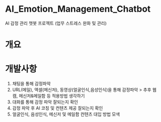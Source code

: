 # AI_Emotion_Management_Chatbot
AI 감정 관리 챗봇 프로젝트 (업무 스트레스 완화 및 관리)

# 개요

# 개발사항
1. 채팅을 통해 감정파악
2. URL(메일), 액셀(메신저), 동영상(얼굴인식,음성인식)을 통해 감정파악 > 추후 웹캠, 메신저&메일함 등 적용방법 생각하기
3. 대화를 통해 감정 파악 잘되는지 확인
4. 감정 파악 후 AI 코칭 및 컨텐츠 제공 잘되는지 확인
5. 얼굴인식, 음성인식, 메신저 및 메일함 컨텐츠 대입 방법 모색
